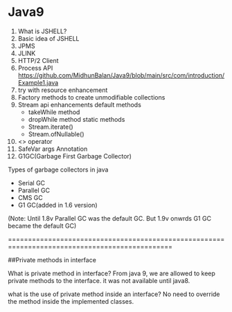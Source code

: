 # Java9
1. What is JSHELL?
2. Basic idea of JSHELL
3. JPMS
4. JLINK
5. HTTP/2 Client
6. Process API
   https://github.com/MidhunBalan/Java9/blob/main/src/com/introduction/Example1.java
7. try with resource enhancement
8. Factory methods to create unmodifiable collections
9. Stream api enhancements
  default methods
   * takeWhile method
   * dropWhile method
  static methods
   * Stream.iterate()
   * Stream.ofNullable()
10. <> operator
11. SafeVar args Annotation
12. G1GC(Garbage First Garbage Collector)

 Types of garbage collectors in java
   * Serial GC 
   * Parallel GC
   * CMS GC
   * G1 GC(added in 1.6 version)
  
(Note: Until 1.8v Parallel GC was the default GC. But 1.9v onwrds G1 GC became the default GC)

===============================================================================================

##Private methods in interface

What is private method in interface?
From java 9, we are allowed to keep private methods to the interface. it was not available until java8. 

what is the use of private method inside an interface?
No need to override the method inside the implemented classes. 
